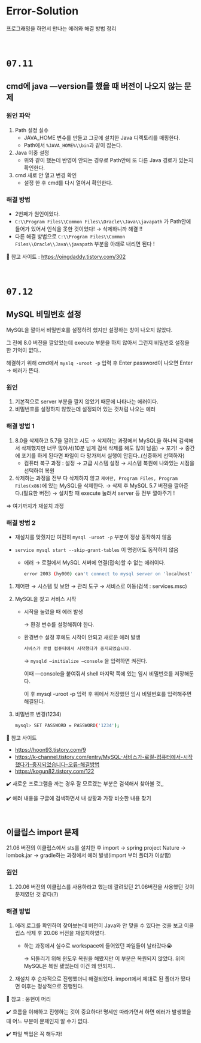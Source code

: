 # Error-Solution
프로그래밍을 하면서 만나는 에러와 해결 방법 정리

<br>

# `07.11`

## cmd에 java —version를 했을 때 버전이 나오지 않는 문제

### 원인 파악

1. Path 설정 실수
   - JAVA_HOME 변수를 만들고 그곳에 설치한 Java 디렉토리를 매핑한다.
   - Path에서 `%JAVA_HOME%\\bin`과 같이 잡는다.
2. Java 이중 설정
   - 위와 같이 했는데 반영이 안되는 경우로 Path안에 또 다른 Java 경로가 있는지 확인한다.
3. cmd 새로 안 열고 변경 확인
   - 설정 한 후 cmd를 다시 열어서 확인한다.

### 해결 방법

- 2번째가 원인이었다.
- `C:\\Program Files\\Common Files\\Oracle\\Java\\javapath` 가 Path안에 들어가 있어서 인식을 못한 것이었다! → 삭제하니까 해결 !!
- 다른 해결 방법으로 `C:\\Program Files\\Common Files\\Oracle\\Java\\javapath` 부분을 아래로 내리면 된다 !

📌 참고 사이트 : https://oingdaddy.tistory.com/302

<br>

# `07.12`

## MySQL 비밀번호 설정

MySQL을 깔아서 비밀번호를 설정하려 했지만 설정하는 창이 나오지 않았다.

그 전에 8.0 버전을 깔았었는데 execute 부분을 하지 않아서 그런지 비밀번호 설정을 한 기억이 없다..

해결하기 위해 cmd에서 `myslq -uroot -p` 입력 후 Enter password이 나오면 Enter → 에러가 뜬다.

### 원인

1. 기본적으로 server 부분을 깔지 않았기 때문에 나타나는 에러이다.
2. 비밀번호를 설정하지 않았는데 설정되어 있는 것처럼 나오는 에러

### 해결 방법 1

1. 8.0을 삭제하고 5.7을 깔려고 시도 → 삭제하는 과정에서 MySQL을 하나씩 검색해서 삭제했지만 너무 많아서(10분 넘게 검색 삭제를 해도 많이 남음) → 포기! → 중간에 포기를 하게 된다면 파일이 다 망가져서 실행이 안된다..(신중하게 선택하자)
   - 컴퓨터 복구 과정 : 설정 → 고급 시스템 설정 → 시스템 복원에 나와있는 시점을 선택하여 복원
2. 삭제하는 과정을 전부 다 삭제하지 않고 `제어판, Program Files, Program Files(x86)`에 있는 MySQL을 삭제한다. → 삭제 후 MySQL 5.7 버전을 깔아준다.(필요한 버전) → 설치할 때 execute 눌러서 server 등 전부 깔아주기 !

⇒ 여기까지가 재설치 과정

### 해결 방법 2

- 재설치를 맞췄지만 여전히 `mysql -uroot -p` 부분이 정상 동작하지 않음

- `service mysql start --skip-grant-tables` 이 명령어도 동작하지 않음

  - 에러 → 로컬에서 MySQL 서버에 연결(접속)할 수 없는 에러이다.

    ```bash
    error 2003 (hy000) can't connect to mysql server on 'localhost' (10061)
    ```

1. 제어판 → 시스템 및 보안 → 관리 도구 → 서비스로 이동(검색 : services.msc)

2. MySQL을 찾고 서비스 시작

   - 시작을 눌렀을 때 에러 발생

     → 환경 변수를 설정해줘야 한다.

   - 환경변수 설정 후에도 시작이 안되고 새로운 에러 발생

     ```bash
     서비스가 로컬 컴퓨터에서 시작했다가 중지되었습니다.
     ```

     → `mysqld —initialize —console` 을 입력하면 켜진다.

     이때  —console을 붙여줘서 shell 마지막 쪽에 있는 임시 비밀번호를 저장해둔다.

     이 후 mysql -uroot -p 입력 후 위에서 저장했던 임시 비밀번호를 입력해주면 해결된다.

3. 비밀번호 변경(1234)

   ```bash
   mysql> SET PASSWORD = PASSWORD('1234');
   ```

📌 참고 사이트

- https://hoon93.tistory.com/9
- https://k-channel.tistory.com/entry/MySQL-서비스가-로컬-컴퓨터에서-시작했다가-중지되었습니다-오류-해결방법
- https://kogun82.tistory.com/122

✔️ 새로운 프로그램을 까는 경우 잘 모르겠는 부분은 검색해서 찾아볼 것,,

✔️ 에러 내용을 구글에 검색하면서 내 상황과 가장 비슷한 내용 찾기

<br>

## 이클립스 import 문제

21.06 버전의 이클립스에서 sts를 설치한 후 import → spring project Nature → lombok.jar → gradle하는 과정에서 에러 발생(import 부터 폴더가 이상함)

### 원인

1. 20.06 버전의 이클립스를 사용하라고 했는데 깔려있던 21.06버전을 사용했던 것이 문제였던 것 같다(?)

### 해결 방법

1. 에러 로그를 확인하여 찾아보는데 버전이 Java와 안 맞을 수 있다는 것을 보고 이클립스 삭제 후 20.06 버전을 재설치하였다.

   - 하는 과정에서 실수로 workspace에 들어있던 파일들이 날라갔다😭

     → 되돌리기 위해 윈도우 복원을 해봤지만 이 부분은 복원되지 않았다. 위의 MySQL은 복원 됐었는데 이건 왜 안되지..

2. 재설치 후 순차적으로 진행했더니 해결되었다. import에서 제대로 된 폴더가 떴다면 이후는 정상적으로 진행된다.

📌 참고 : 웅현이 머리

✔️ 흐름을 이해하고 진행하는 것이 중요하다! 명세만 따라가면서 하면 에러가 발생했을 때 어느 부분이 문제인지 알 수가 없다.

✔️ 파일 백업은 꼭 해두자!